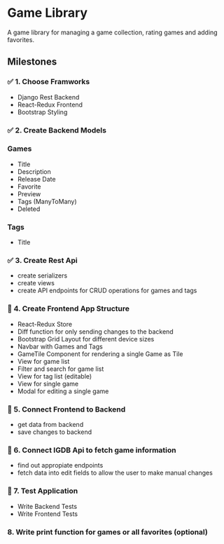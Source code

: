 # Game Library

A game library for managing a game collection, rating games and adding favorites.

## Milestones

### ✅ 1. Choose Framworks

- Django Rest Backend
- React-Redux Frontend
- Bootstrap Styling

### ✅ 2. Create Backend Models

### Games

- Title
- Description
- Release Date
- Favorite
- Preview
- Tags (ManyToMany)
- Deleted

### Tags

- Title

### ✅ 3. Create Rest Api

- create serializers
- create views
- create API endpoints for CRUD operations for games and tags

### 🚧 4. Create Frontend App Structure

- React-Redux Store
- Diff function for only sending changes to the backend
- Bootstrap Grid Layout for different device sizes
- Navbar with Games and Tags
- GameTile Component for rendering a single Game as Tile
- View for game list
- Filter and search for game list
- View for tag list (editable)
- View for single game
- Modal for editing a single game

### 🚧 5. Connect Frontend to Backend

- get data from backend
- save changes to backend

### 🚧 6. Connect IGDB Api to fetch game information

- find out appropiate endpoints
- fetch data into edit fields to allow the user to make manual changes

### 🚧 7. Test Application

- Write Backend Tests
- Write Frontend Tests

### 8. Write print function for games or all favorites  (optional)
